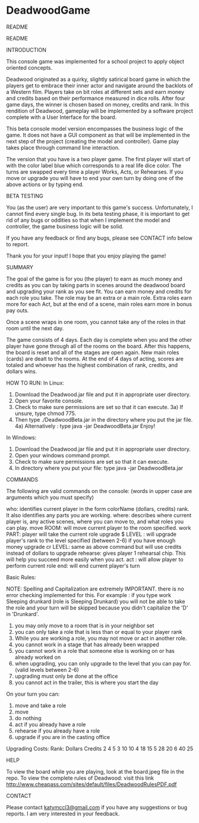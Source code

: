 # DeadwoodGame
README

README

INTRODUCTION

This console game was implemented for a school project to apply object oriented 
concepts. 

Deadwood originated as a quirky, slightly satirical board game in which the 
players get to embrace their
inner actor and navigate around the backlots of a Western film. Players take on 
bit roles at different sets
and earn money and credits based on their performance measured in dice rolls. 
After four game days, the
winner is chosen based on money, credits and rank. In this rendition of 
Deadwood, gameplay will be
implemented by a software project complete with a User Interface for the board.

This beta console model version encompasses the business logic of the game. It 
does not have a GUI component as that will 
be implemented in the next step of the project (creating the model and 
controller). Game play takes place through
command line interaction.

The version that you have is a two player game. The first player will start of 
with the color label blue which corresponds
to a real life dice color. The turns are swapped every time a player Works, 
Acts, or Rehearses. If you move or upgrade
you will have to end your own turn by doing one of the above actions or by 
typing end. 



BETA TESTING

You (as the user) are very important to this game's success. Unfortunately, I 
cannot find every single bug. In its
beta testing phase, it is important to get rid of any bugs or oddities so that 
when I implement the model and
controller, the game business logic will be solid.

If you have any feedback or find any bugs, please see CONTACT info below to 
report. 

Thank you for your input! I hope that you enjoy playing the game!


SUMMARY

The goal of the game is for you (the player) to earn as much money and credits 
as you can by taking parts in scenes around
the deadwood board and upgrading your rank as you see fit. You can earn money 
and credits for each role you take.
The role may be an extra or a main role. Extra roles earn more for each Act, but 
at the end of a scene, main roles earn 
more in bonus pay outs.

Once a scene wraps in one room, you cannot take any of the roles in that room 
until the next day.

The game consists of 4 days. Each day is complete when you and the other player 
have gone through all of the rooms 
on the board. After this happens, the board is reset and all of the stages are 
open again. New main roles (cards) are dealt
to the rooms. At the end of 4 days of acting, scores are totaled and whoever has 
the highest combination of rank, credits,
and dollars wins.



HOW TO RUN:
In Linux: 

1)  Download the Deadwood.jar file and put it in appropriate user directory.
2)  Open your favorite console.
3)  Check to make sure permissions are set so that it can execute.
3a) If unsure, type chmod 775.
4)  Then type ./DeadwoodBeta.jar in the directory where you put the jar file.
4a) Alternatively : type java -jar DeadwoodBeta.jar
Enjoy!

In Windows:
1)  Download the Deadwood.jar file and put it in appropriate user directory.
2)  Open your windows command prompt.
3)  Check to make sure permissions are set so that it can execute.
4)  In directory where you put your file: type java -jar DeadwoodBeta.jar

COMMANDS

The following are valid commands on the console: (words in upper case are 
arguments which you must specify) 

who: identifies current player in the form colorName (dollars, credits) rank. It 
also identifies any parts you are working.
where: describes where current player is, any active scenes, where you can move 
to, and what roles you can play.
move ROOM: will move current player to the room specified. 
work PART: player will take the current role
upgrade $ LEVEL : will upgrade player's rank to the level specified (between 
2-6) if you have enough money
upgrade cr LEVEL: same as above command but will use credits instead of dollars 
to upgrade
rehearse: gives player 1 rehearsal chip. This will help you succeed more easily 
when you act.
act : will allow player to perform current role
end: will end current player's turn



Basic Rules:

NOTE: Spelling and Capitalization are extremely IMPORTANT. there is no error 
checking implemented for this. 
For example : if you type
work Sleeping drunkard (role is Sleeping Drunkard)
you will not be able to take the role and your turn will be skipped because you 
didn't capitalize the 'D' in 'Drunkard'. 

1) you may only move to a room that is in your neighbor set
2) you can only take a role that is less than or equal to your player rank
3) While you are working a role, you may not move or act in another role.
4) you cannot work in a stage that has already been wrapped
5) you cannot work in a role that someone else is working on or has already 
worked on
6) when upgrading, you can only upgrade to the level that you can pay for. 
(valid levels between 2-6)
7) upgrading must only be done at the office 
8) you cannot act in the trailer, this is where you start the day 

On your turn you can:
1) move and take a role
2) move
3) do nothing
4) act if you already have a role
5) rehearse if you already have a role
6) upgrade if you are in the casting office

Upgrading Costs:
Rank:	Dollars	    Credits
2	    4           5
3          10          10
4          18          15
5          28          20
6          40          25



HELP

To view the board while you are playing, look at the board.jpeg file in the 
repo.
To view the complete rules of Deadwood: visit this link
http://www.cheapass.com/sites/default/files/DeadwoodRulesPDF.pdf

CONTACT

Please contact katymccl3@gmail.com if you have any suggestions or bug reports. I 
am very interested in your feedback.
